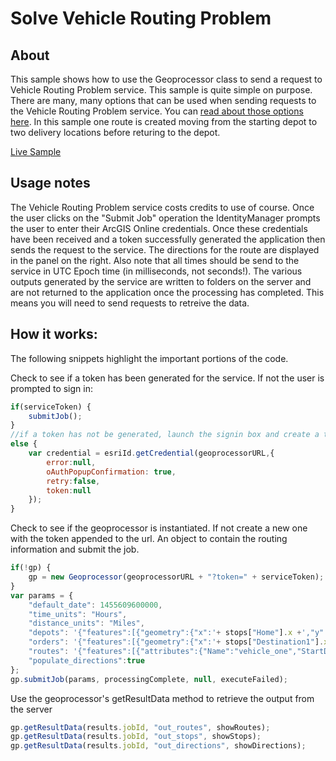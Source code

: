 # Solve Vehicle Routing Problem

## About
This sample shows how to use the Geoprocessor class to send a request to Vehicle Routing Problem service. This sample is quite simple on purpose. There are many, many options that can be used when sending requests to the Vehicle Routing Problem service. You can [read about those options here](http://resources.arcgis.com/en/help/arcgis-rest-api/#/Vehicle_Routing_Problem_service/02r3000000n4000000/). In this sample one route is created moving from the starting depot to two delivery locations before returing to the depot.

[Live Sample](https://nhaney90.github.io/solve-vehicle-routing-problem/index.html)

## Usage notes
The Vehicle Routing Problem service costs credits to use of course. Once the user clicks on the "Submit Job" operation the IdentityManager prompts the user to enter their ArcGIS Online credentials. Once these credentials have been received and a token successfully generated the application then sends the request to the service. The directions for the route are displayed in the panel on the right. Also note that all times should be send to the service in UTC Epoch time (in milliseconds, not seconds!). The various outputs generated by the service are written to folders on the server and are not returned to the application once the processing has completed. This means you will need to send requests to retreive the data.

## How it works:
The following snippets highlight the important portions of the code.

Check to see if a token has been generated for the service. If not the user is prompted to sign in:
```javascript
if(serviceToken) {
	submitJob();
}
//if a token has not be generated, launch the signin box and create a token
else {
	var credential = esriId.getCredential(geoprocessorURL,{
		error:null,
		oAuthPopupConfirmation: true,
		retry:false,
		token:null
	});
}
```
Check to see if the geoprocessor is instantiated. If not create a new one with the token appended to the url. An object to contain the routing information and submit the job.
```javascript
if(!gp) {
	gp = new Geoprocessor(geoprocessorURL + "?token=" + serviceToken);
}
var params = {
	"default_date": 1455609600000,
	"time_units": "Hours",
	"distance_units": "Miles",
	"depots": '{"features":[{"geometry":{"x":'+ stops["Home"].x +',"y":'+ stops["Home"].y +'},"attributes":{"Name": "Home"}}]}',
	"orders": '{"features":[{"geometry":{"x":'+ stops["Destination1"].x +',"y":'+ stops["Destination1"].y +'},"attributes":{"Name": "Destination1"}},{"geometry":{"x":'+ stops["Destination2"].x +',"y":'+ stops["Destination2"].y +'},"attributes":{"Name": "Destination2"}}]}',
	"routes": '{"features":[{"attributes":{"Name":"vehicle_one","StartDepotName": "Home","EndDepotName":"Home","EarliestStartTime":1455609600000,"LatestStartTime":1455609600000}}]}',
	"populate_directions":true
};
gp.submitJob(params, processingComplete, null, executeFailed);
```
Use the geoprocessor's getResultData method to retrieve the output from the server
```javascript
gp.getResultData(results.jobId, "out_routes", showRoutes);
gp.getResultData(results.jobId, "out_stops", showStops);
gp.getResultData(results.jobId, "out_directions", showDirections);
```
